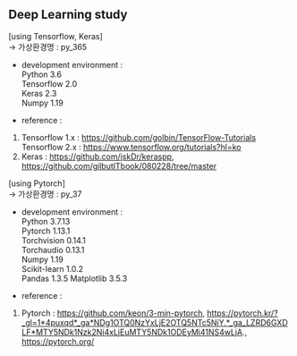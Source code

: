 ## Deep Learning study
[using Tensorflow, Keras]  
-> 가상환경명 : py_365  
  
- development environment :  
Python 3.6  
Tensorflow 2.0  
Keras 2.3   
Numpy 1.19
  
- reference :  
1. Tensorflow 1.x : https://github.com/golbin/TensorFlow-Tutorials  
   Tensorflow 2.x : https://www.tensorflow.org/tutorials?hl=ko
2. Keras : https://github.com/jskDr/keraspp, https://github.com/gilbutITbook/080228/tree/master

[using Pytorch]  
-> 가상환경명 : py_37  
  
- development environment :  
Python 3.7.13  
Pytorch  1.13.1  
Torchvision 0.14.1  
Torchaudio 0.13.1  
Numpy 1.19  
Scikit-learn 1.0.2  
Pandas 1.3.5
Matplotlib 3.5.3
  
- reference :  
1. Pytorch : https://github.com/keon/3-min-pytorch, https://pytorch.kr/?_gl=1*4puxqd*_ga*NDg1OTQ0NzYxLjE2OTQ5NTc5NjY.*_ga_LZRD6GXDLF*MTY5NDk1Nzk2Ni4xLjEuMTY5NDk1ODEyMi41NS4wLjA., https://pytorch.org/
